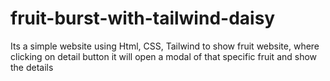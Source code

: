 # fruit-burst-with-tailwind-daisy
Its a simple website using Html, CSS, Tailwind to show fruit website, where clicking on detail button it will open a modal of that specific fruit  and show the details
